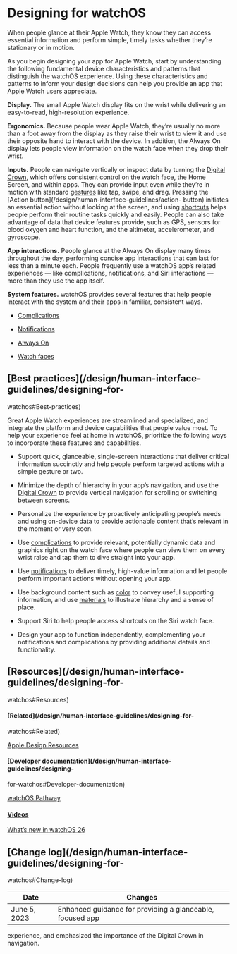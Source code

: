 # Designing for watchOS

When people glance at their Apple Watch, they know they can access essential
information and perform simple, timely tasks whether they’re stationary or in
motion.

As you begin designing your app for Apple Watch, start by understanding the
following fundamental device characteristics and patterns that distinguish the
watchOS experience. Using these characteristics and patterns to inform your
design decisions can help you provide an app that Apple Watch users
appreciate.

**Display.** The small Apple Watch display fits on the wrist while delivering
an easy-to-read, high-resolution experience.

**Ergonomics.** Because people wear Apple Watch, they’re usually no more than
a foot away from the display as they raise their wrist to view it and use
their opposite hand to interact with the device. In addition, the Always On
display lets people view information on the watch face when they drop their
wrist.

**Inputs.** People can navigate vertically or inspect data by turning the
[Digital Crown](/design/human-interface-guidelines/digital-crown), which
offers consistent control on the watch face, the Home Screen, and within apps.
They can provide input even while they’re in motion with standard
[gestures](/design/human-interface-guidelines/gestures) like tap, swipe, and
drag. Pressing the [Action button](/design/human-interface-guidelines/action-
button) initiates an essential action without looking at the screen, and using
[shortcuts](/design/human-interface-guidelines/siri#Shortcuts-and-suggestions)
helps people perform their routine tasks quickly and easily. People can also
take advantage of data that device features provide, such as GPS, sensors for
blood oxygen and heart function, and the altimeter, accelerometer, and
gyroscope.

**App interactions.** People glance at the Always On display many times
throughout the day, performing concise app interactions that can last for less
than a minute each. People frequently use a watchOS app’s related experiences
— like complications, notifications, and Siri interactions — more than they
use the app itself.

**System features.** watchOS provides several features that help people
interact with the system and their apps in familiar, consistent ways.

  * [Complications](/design/human-interface-guidelines/complications)

  * [Notifications](/design/human-interface-guidelines/notifications)

  * [Always On](/design/human-interface-guidelines/always-on)

  * [Watch faces](/design/human-interface-guidelines/watch-faces)

## [Best practices](/design/human-interface-guidelines/designing-for-
watchos#Best-practices)

Great Apple Watch experiences are streamlined and specialized, and integrate
the platform and device capabilities that people value most. To help your
experience feel at home in watchOS, prioritize the following ways to
incorporate these features and capabilities.

  * Support quick, glanceable, single-screen interactions that deliver critical information succinctly and help people perform targeted actions with a simple gesture or two.

  * Minimize the depth of hierarchy in your app’s navigation, and use the [Digital Crown](/design/human-interface-guidelines/digital-crown) to provide vertical navigation for scrolling or switching between screens.

  * Personalize the experience by proactively anticipating people’s needs and using on-device data to provide actionable content that’s relevant in the moment or very soon.

  * Use [complications](/design/human-interface-guidelines/complications) to provide relevant, potentially dynamic data and graphics right on the watch face where people can view them on every wrist raise and tap them to dive straight into your app.

  * Use [notifications](/design/human-interface-guidelines/notifications) to deliver timely, high-value information and let people perform important actions without opening your app.

  * Use background content such as [color](/design/human-interface-guidelines/color) to convey useful supporting information, and use [materials](/design/human-interface-guidelines/materials) to illustrate hierarchy and a sense of place.

  * Support Siri to help people access shortcuts on the Siri watch face.

  * Design your app to function independently, complementing your notifications and complications by providing additional details and functionality.

## [Resources](/design/human-interface-guidelines/designing-for-
watchos#Resources)

#### [Related](/design/human-interface-guidelines/designing-for-
watchos#Related)

[Apple Design
Resources](https://developer.apple.com/design/resources/#watchos-apps)

#### [Developer documentation](/design/human-interface-guidelines/designing-
for-watchos#Developer-documentation)

[watchOS Pathway](https://developer.apple.com/watchos/get-started/)

#### [Videos](/design/human-interface-guidelines/designing-for-watchos#Videos)

[ What’s new in watchOS 26
](https://developer.apple.com/videos/play/wwdc2025/334)

## [Change log](/design/human-interface-guidelines/designing-for-
watchos#Change-log)

Date| Changes  
---|---  
June 5, 2023| Enhanced guidance for providing a glanceable, focused app
experience, and emphasized the importance of the Digital Crown in navigation.

